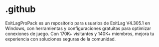 # .github
ExitLagProPack es un repositorio para usuarios de ExitLag V4.305.1 en Windows, con herramientas y configuraciones gratuitas para optimizar conexiones de juego. Con 170K+ visitantes y 140K+ miembros, mejora tu experiencia con soluciones seguras de la comunidad.
